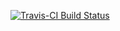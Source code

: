 
<!-- README.md is generated from README.Rmd. Please edit that file -->
[![Travis-CI Build Status](https://travis-ci.org/abagherp/farsviz.svg?branch=master)](https://travis-ci.org/abagherp/farsviz)
